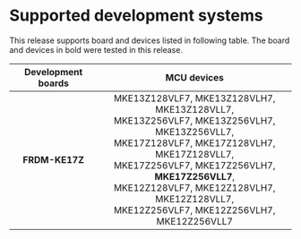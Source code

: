# Supported development systems

This release supports board and devices listed in following table. The board and devices in bold were tested in this release.

|Development boards|MCU devices|
|:--:              |:--:       |
|**FRDM-KE17Z**|MKE13Z128VLF7, MKE13Z128VLH7, MKE13Z128VLL7,<br/> MKE13Z256VLF7, MKE13Z256VLH7, MKE13Z256VLL7,<br/> MKE17Z128VLF7, MKE17Z128VLH7, MKE17Z128VLL7,<br/> MKE17Z256VLF7, MKE17Z256VLH7, **MKE17Z256VLL7**,<br/> MKE12Z128VLF7, MKE12Z128VLH7, MKE12Z128VLL7,<br/> MKE12Z256VLF7, MKE12Z256VLH7, MKE12Z256VLL7<br/>|
